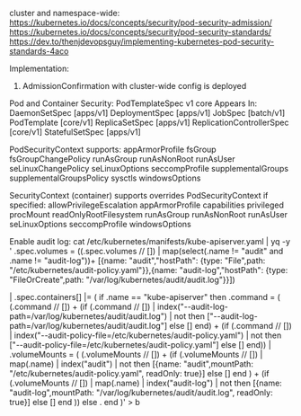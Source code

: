 
cluster and namespace-wide: 
https://kubernetes.io/docs/concepts/security/pod-security-admission/
https://kubernetes.io/docs/concepts/security/pod-security-standards/
https://dev.to/thenjdevopsguy/implementing-kubernetes-pod-security-standards-4aco

Implementation:
1. AdmissionConfirmation with cluster-wide config is deployed


Pod and Container Security:
PodTemplateSpec v1 core
Appears In:
    DaemonSetSpec [apps/v1]
    DeploymentSpec [apps/v1]
    JobSpec [batch/v1]
    PodTemplate [core/v1]
    ReplicaSetSpec [apps/v1]
    ReplicationControllerSpec [core/v1]
    StatefulSetSpec [apps/v1]

PodSecurityContext supports:
  appArmorProfile
  fsGroup
  fsGroupChangePolicy
  runAsGroup
  runAsNonRoot
  runAsUser
  seLinuxChangePolicy
  seLinuxOptions
  seccompProfile
  supplementalGroups
  supplementalGroupsPolicy
  sysctls
  windowsOptions

SecurityContext (container) supports overrides PodSecurityContext if specified:
  allowPrivilegeEscalation
  appArmorProfile
  capabilities
  privileged
  procMount
  readOnlyRootFilesystem
  runAsGroup
  runAsNonRoot
  runAsUser
  seLinuxOptions
  seccompProfile
  windowsOptions

Enable audit log:
cat /etc/kubernetes/manifests/kube-apiserver.yaml  | yq -y '
.spec.volumes = ((.spec.volumes // []) | map(select(.name != "audit" and .name != "audit-log"))+
  [{name: "audit","hostPath": {type: "File",path: "/etc/kubernetes/audit-policy.yaml"}},{name: "audit-log","hostPath": {type: "FileOrCreate",path: "/var/log/kubernetes/audit/audit.log"}}])

| .spec.containers[] |= (
 if .name == "kube-apiserver" then
   .command = ( (.command // [])
     + (if (.command // []) | index("--audit-log-path=/var/log/kubernetes/audit/audit.log")  | not then ["--audit-log-path=/var/log/kubernetes/audit/audit.log"]  else [] end)
     + (if (.command // []) | index("--audit-policy-file=/etc/kubernetes/audit-policy.yaml") | not then ["--audit-policy-file=/etc/kubernetes/audit-policy.yaml"] else [] end)) |
   .volumeMounts = ( (.volumeMounts // [])
     + (if (.volumeMounts // []) | map(.name) | index("audit") | not then [{name: "audit",mountPath: "/etc/kubernetes/audit-policy.yaml", readOnly: true}] else [] end )
     + (if (.volumeMounts // []) | map(.name) | index("audit-log") | not then [{name: "audit-log",mountPath: "/var/log/kubernetes/audit/audit.log", readOnly: true}] else [] end ))
 else . end )' > b
